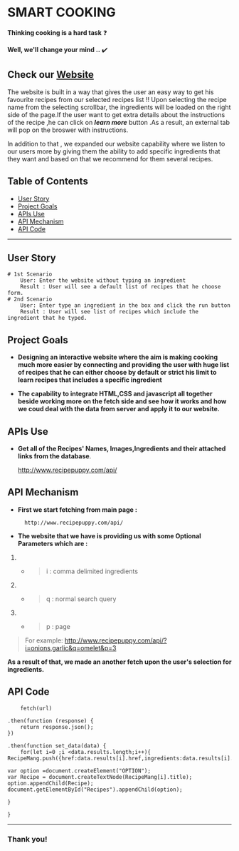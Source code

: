 # SMART COOKING
**Thinking cooking is a hard task** :question: 

**Well, we'll change your mind ..** :heavy_check_mark: 
<!-- https://webahead5.github.io/SmartCooking -->
 Check our [Website](https://webahead5.github.io/SmartCooking)
---
The website is built in a way that gives the user an easy way to get his favourite recipes from our selected recipes list !!
Upon selecting the recipe name from the selecting scrollbar, the ingredients will be loaded on the right side of the page.If the user want to get extra details about the instructions of the recipe ,he can click on ***learn more*** button .As a result, an external tab will pop on the broswer with instructions.

In addition to that , we expanded our website capability where we listen to our users more by giving them the ability to add specific ingredients that they want and based on that we recommend for them several recipes.


## Table of Contents
- [User Story](#user-story)
- [Project Goals](#Project-Goals)
- [APIs Use](#APIs-Use)
- [API Mechanism](#API-Mechanism)
- [API Code](#API-Code)
---

## User Story

```gherkin=
# 1st Scenario 
    User: Enter the website without typing an ingredient
    Result : User will see a default list of recipes that he choose form.
# 2nd Scenario 
    User: Enter type an ingredient in the box and click the run button
    Result : User will see list of recipes which include the ingredient that he typed.
```


## Project Goals

* **Designing an interactive website where the aim is making cooking much more easier by connecting and providing the user with huge list of recipes that he can either choose by default or strict his limit to learn recipes that includes a specific ingredient**


* **The capability to integrate HTML,CSS and javascript all together beside working more on the fetch side and see how it works and how we coud deal with the data from server and apply it to our website.**


## APIs Use

* **Get all of the Recipes' Names, Images,Ingredients and their attached links from the database**.

    http://www.recipepuppy.com/api/
     

## API Mechanism

* **First we start fetching from main page :**

        http://www.recipepuppy.com/api/
        

* **The website that we have is providing us with some Optional Parameters which are :**

1. * > i : comma delimited ingredients
1. * > q : normal search query
1. * > p : page

> For example:
http://www.recipepuppy.com/api/?i=onions,garlic&q=omelet&p=3
    
**As a result of that, we made an another fetch upon the user's selection for ingredients.**


## API Code

        fetch(url)

    .then(function (response) {
        return response.json();
    })

    .then(function set_data(data) {
        for(let i=0 ;i <data.results.length;i++){
    RecipeMang.push({href:data.results[i].href,ingredients:data.results[i].ingredients,thumbnail:data.results[i].thumbnail,title:data.results[i].title});
    
    var option =document.createElement("OPTION");
    var Recipe = document.createTextNode(RecipeMang[i].title);
    option.appendChild(Recipe);
    document.getElementById("Recipes").appendChild(option);

    }

    }
    



---

### Thank you! 


